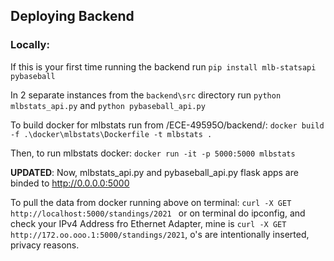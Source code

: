 ## Deploying Backend

### Locally:

If this is your first time running the backend run `pip install mlb-statsapi pybaseball`

In 2 separate instances from the `backend\src` directory run `python mlbstats_api.py` and `python pybaseball_api.py`

To build docker for mlbstats run from /ECE-49595O/backend/:
    ```docker build -f .\docker\mlbstats\Dockerfile -t mlbstats .```

Then, to run mlbstats docker:
    ```docker run -it -p 5000:5000 mlbstats```

____UPDATED____:
    Now, mlbstats_api.py and pybaseball_api.py flask apps are binded to http://0.0.0.0:5000

To pull the data from docker running above on terminal:
    ```curl -X GET http://localhost:5000/standings/2021 ```
    or on terminal do ipconfig, and check your IPv4 Address fro Ethernet Adapter, mine is
    ```curl -X GET http://172.oo.ooo.1:5000/standings/2021```, o's are intentionally inserted, privacy reasons.
